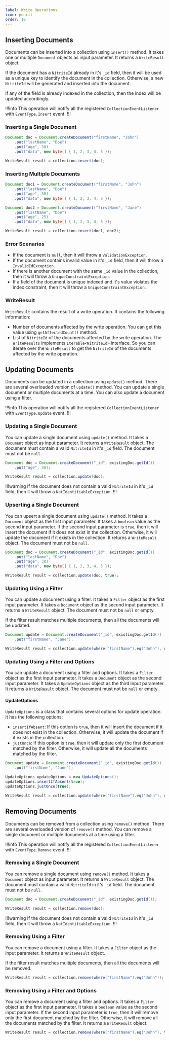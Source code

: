 ```yaml
---
label: Write Operations
icon: pencil
order: 16
---
```


## Inserting Documents

Documents can be inserted into a collection using `insert()` method. It takes one or multiple `Document` objects as input parameter. It returns a `WriteResult` object.

If the document has a `NitriteId` already in it's `_id` field, then it will be used as a unique key to identify the document in the collection. Otherwise, a new `NitriteId` will be generated and inserted into the document.

If any of the field is already indexed in the collection, then the index will be updated accordingly.

!!!info
This operation will notify all the registered `CollectionEventListener` with `EventType.Insert` event.
!!!

### Inserting a Single Document

```java
Document doc = Document.createDocument("firstName", "John")
    .put("lastName", "Doe")
    .put("age", 30)
    .put("data", new byte[] { 1, 2, 3, 4, 5 });

WriteResult result = collection.insert(doc);
```

### Inserting Multiple Documents

```java
Document doc1 = Document.createDocument("firstName", "John")
    .put("lastName", "Doe")
    .put("age", 30)
    .put("data", new byte[] { 1, 2, 3, 4, 5 });

Document doc2 = Document.createDocument("firstName", "Jane")
    .put("lastName", "Doe")
    .put("age", 25)
    .put("data", new byte[] { 1, 2, 3, 4, 5 });

WriteResult result = collection.insert(doc1, doc2);
```

### Error Scenarios

- If the document is `null`, then it will throw a `ValidationException`.
- If the document contains invalid value in it's `_id` field, then it will throw a `InvalidIdException`.
- If there is another document with the same `_id` value in the collection, then it will throw a `UniqueConstraintException`.
- If a field of the document is unique indexed and it's value violates the index constraint, then it will throw a `UniqueConstraintException`.

### WriteResult

`WriteResult` contains the result of a write operation. It contains the following information:

- Number of documents affected by the write operation. You can get this value using `getAffectedCount()` method.
- List of `NitriteId` of the documents affected by the write operation. The `WriteResults` implements `Iterable<NitriteId>` interface. So you can iterate over the `WriteResult` to get the `NitriteId` of the documents affected by the write operation.

## Updating Documents

Documents can be updated in a collection using `update()` method. There are several overloaded version of `update()` method. You can update a single document or multiple documents at a time. You can also update a document using a filter.

!!!info
This operation will notify all the registered `CollectionEventListener` with `EventType.Update` event.
!!!

### Updating a Single Document

You can update a single document using `update()` method. It takes a `Document` object as input parameter. It returns a `WriteResult` object. The document must contain a valid `NitriteId` in it's `_id` field. The document must not be `null`.

```java
Document doc = Document.createDocument("_id", existingDoc.getId())
    .put("age", 30);

WriteResult result = collection.update(doc);
```

!!!warning
If the document does not contain a valid `NitriteId` in it's `_id` field, then it will throw a `NotIdentifiableException`.
!!!

### Upserting a Single Document

You can upsert a single document using `update()` method. It takes a `Document` object as the first input parameter. It takes a `boolean` value as the second input parameter. If the second input parameter is `true`, then it will insert the document if it does not exist in the collection. Otherwise, it will update the document if it exists in the collection. It returns a `WriteResult` object. The document must not be `null`.

```java
Document doc = Document.createDocument("_id", existingDoc.getId())
    .put("lastName", "Doe")
    .put("age", 30)
    .put("data", new byte[] { 1, 2, 3, 4, 5 });

WriteResult result = collection.update(doc, true);
```

### Updating Using a Filter

You can update a document using a filter. It takes a `Filter` object as the first input parameter. It takes a `Document` object as the second input parameter. It returns a `WriteResult` object. The document must not be `null` or empty.

If the filter result matches multiple documents, then all the documents will be updated.

```java
Document update = Document.createDocument("_id", existingDoc.getId())
    .put("firstName", "Jane");

WriteResult result = collection.update(where("firstName").eq("John"), update);
```

### Updating Using a Filter and Options

You can update a document using a filter and options. It takes a `Filter` object as the first input parameter. It takes a `Document` object as the second input parameter. It takes a `UpdateOptions` object as the third input parameter. It returns a `WriteResult` object. The document must not be `null` or empty.

#### UpdateOptions

`UpdateOptions` is a class that contains several options for update operation. It has the following options:

- `insertIfAbsent`: If this option is `true`, then it will insert the document if it does not exist in the collection. Otherwise, it will update the document if it exists in the collection.
- `justOnce`: If this option is `true`, then it will update only the first document matched by the filter. Otherwise, it will update all the documents matched by the filter.

```java
Document update = Document.createDocument("_id", existingDoc.getId())
    .put("firstName", "Jane");

UpdateOptions updateOptions = new UpdateOptions();
updateOptions.insertIfAbsent(true);
updateOptions.justOnce(true);

WriteResult result = collection.update(where("firstName").eq("John"), update, updateOptions);
```

## Removing Documents

Documents can be removed from a collection using `remove()` method. There are several overloaded version of `remove()` method. You can remove a single document or multiple documents at a time using a filter.

!!!info
This operation will notify all the registered `CollectionEventListener` with `EventType.Remove` event.
!!!

### Removing a Single Document

You can remove a single document using `remove()` method. It takes a `Document` object as input parameter. It returns a `WriteResult` object. The document must contain a valid `NitriteId` in it's `_id` field. The document must not be `null`.

```java
Document doc = Document.createDocument("_id", existingDoc.getId());

WriteResult result = collection.remove(doc);
```

!!!warning
If the document does not contain a valid `NitriteId` in it's `_id` field, then it will throw a `NotIdentifiableException`.
!!!

### Removing Using a Filter

You can remove a document using a filter. It takes a `Filter` object as the input parameter. It returns a `WriteResult` object.

If the filter result matches multiple documents, then all the documents will be removed.

```java
WriteResult result = collection.remove(where("firstName").eq("John"));
```

### Removing Using a Filter and Options

You can remove a document using a filter and options. It takes a `Filter` object as the first input parameter. It takes a `boolean` value as the second input parameter. If the second input parameter is `true`, then it will remove only the first document matched by the filter. Otherwise, it will remove all the documents matched by the filter. It returns a `WriteResult` object.

```java
WriteResult result = collection.remove(where("firstName").eq("John"), true);
```